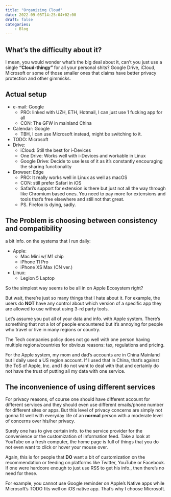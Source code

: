 ```yaml
---
title: "Organizing Cloud"
date: 2022-09-05T14:25:04+02:00
draft: false
categories:
    - Blog
---
```


## What’s the difficulty about it?

I mean, you would wonder what’s the big deal about it, can’t you just use a single **“Cloud-thingy”** for all your personal shits? Google Drive, iCloud, Microsoft or some of those smaller ones that claims have better privacy protection and other gimmicks.

## Actual setup

- e-mail: Google
    - PRO: linked with UZH, ETH, Hotmail, I can just use 1 fucking app for all
    - CON: The GFW in mainland China
- Calendar: Google
    - TBH, I can use Microsoft instead, might be switching to it.
- TODO: Microsoft
- Drive:
    - iCloud: Still the best for i-Devices
    - One Drive: Works well with i-Devices and workable in Linux
    - Google Drive: Decide to use less of it as it’s constantly encouraging the sharing functionality
- Browser: Edge
    - PRO: It really works well in Linux as well as macOS
    - CON: still prefer Safari in iOS
    - Safari’s support for extension is there but just not all the way through like Chromium based ones. You need to pay more for extensions and tools that’s free elsewhere and still not that great.
    - PS. Firefox is dying, sadly.

## The Problem is choosing between consistency and compatibility

a bit info. on the systems that I run daily:

- Apple:
    - Mac Mini w/ M1 chip
    - iPhone 11 Pro
    - iPhone XS Max (CN ver.)
- Linux:
    - Legion 5 Laptop

So the simplest way seems to be all in on Apple Ecosystem right?

But wait, there’re just so many things that I hate about it. For example, the users do **NOT** have any control about which version of a specific app they are allowed to use without using 3-rd party tools.

Let’s assume you put all of your data and info. with Apple system. There’s something that not a lot of people encountered but it’s annoying for people who travel or live in many regions or country.

The Tech companies policy does not go well with one person having multiple regions/countries for obvious reasons: tax, regulations and pricing.

For the Apple system, my mom and dad’s accounts are in China Mainland but I daily used a US region account. If I used that in China, that’s against the ToS of Apple, Inc. and I do not want to deal with that and certainly do not have the trust of putting all my data with one service.

## The inconvenience of using different services

For privacy reasons, of course one should have different account for different services and they should even use different emails/phone number for different sites or apps. But this level of privacy concerns are simply not gonna fit well with everyday life of an **normal** person with a moderate level of concerns over his/her privacy. 

Surely one has to give certain info. to the service provider for the convenience or the customization of information feed. Take a look at YouTube on a fresh computer, the home page is full of things that you do not even want to click or hover your mouse over. 

Again, this is for people that **DO** want a bit of customization on the recommendation or feeding on platforms like Twitter, YouTube or Facebook. If one were hardcore enough to just use RSS to get his info., then there’s no need for these.

For example, you cannot use Google reminder on Apple’s Native apps while Microsoft’s TODO fits well on iOS native app. That’s why I choose Microsoft.